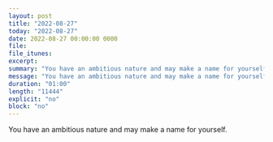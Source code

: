 ```yaml
---
layout: post
title: "2022-08-27"
today: "2022-08-27"
date: 2022-08-27 00:00:00 0000
file:
file_itunes:
excerpt:
summary: "You have an ambitious nature and may make a name for yourself."
message: "You have an ambitious nature and may make a name for yourself."
duration: "01:00"
length: "11444"
explicit: "no"
block: "no"
---
```

You have an ambitious nature and may make a name for yourself.

